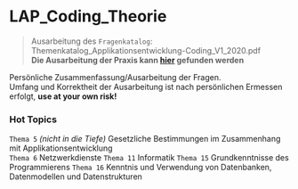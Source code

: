 # LAP_Coding_Theorie
> Ausarbeitung des ``Fragenkatalog``: Themenkatalog_Applikationsentwicklung-Coding_V1_2020.pdf <br>
> **Die Ausarbeitung der Praxis kann [hier](https://github.com/LeonDiendorfer/LAP_CODING_PRAXIS) gefunden werden**

Persönliche Zusammenfassung/Ausarbeitung der Fragen.  
Umfang und Korrektheit der Ausarbeitung ist nach persönlichen Ermessen erfolgt, **use at your own risk!**   

### Hot Topics
``Thema 5`` *(nicht in die Tiefe)* Gesetzliche Bestimmungen im Zusammenhang mit Applikationsentwicklung<br>
``Thema 6`` Netzwerkdienste
``Thema 11`` Informatik
``Thema 15`` Grundkenntnisse des Programmierens
``Thema 16`` Kenntnis und Verwendung von Datenbanken, Datenmodellen und Datenstrukturen
